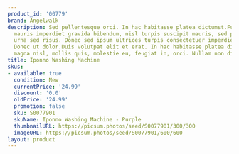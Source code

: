 ```yaml
---
product_id: '00779'
brand: Angelwalk
description: Sed pellentesque orci. In hac habitasse platea dictumst.Fusce convallis,
  mauris imperdiet gravida bibendum, nisl turpis suscipit mauris, sed placerat ipsum
  urna sed risus. Donec sed ipsum ultrices turpis consectetuer imperdiet. Donec magna.
  Donec ut dolor.Duis volutpat elit et erat. In hac habitasse platea dictumst. Aenean
  magna nisl, mollis quis, molestie eu, feugiat in, orci. Nullam non diam.
title: Iponno Washing Machine
skus:
- available: true
  condition: New
  currentPrice: '24.99'
  discount: '0.0'
  oldPrice: '24.99'
  promotion: false
  sku: S0077901
  skuName: Iponno Washing Machine - Purple
  thumbnailURL: https://picsum.photos/seed/S0077901/300/300
  imageURL: https://picsum.photos/seed/S0077901/600/600
layout: product
---
```

